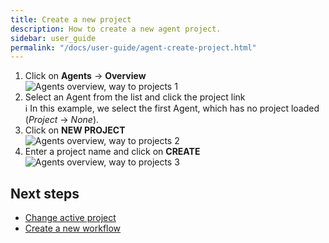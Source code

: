 ```yaml
---
title: Create a new project
description: How to create a new agent project.
sidebar: user_guide
permalink: "/docs/user-guide/agent-create-project.html"
---
```


1. Click on **Agents** -> **Overview**<br/>
![Agents overview, way to projects 1]({{site.baseurl}}/assets/img/docs/agents-overview-way-to-projects.png)
2. Select an Agent from the list and click the project link<br/>
ℹ️ In this example, we select the first Agent, which has no project loaded (*Project* -> *None*).
3. Click on **NEW PROJECT**<br/>
![Agents overview, way to projects 2]({{site.baseurl}}/assets/img/docs/agents-overview-way-to-projects2.png)
4. Enter a project name and click on **CREATE**<br/>
![Agents overview, way to projects 3]({{site.baseurl}}/assets/img/docs/agents-overview-way-to-projects3.png)

## Next steps

- [Change active project]({{site.baseurl}}/docs/user-guide/agent-activate-project)
- [Create a new workflow]({{site.baseurl}}/docs/user-guide/agent-create-workflow)
